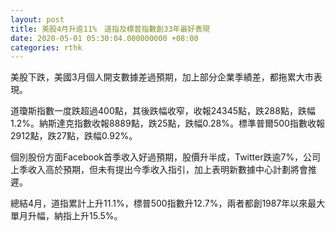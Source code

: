 ```yaml
---
layout: post
title: 美股4月升逾11%　道指及標普指數創33年最好表現
date: 2020-05-01 05:30:04.000000000 +08:00
categories: rthk
---
```


美股下跌，美國3月個人開支數據差過預期，加上部分企業季績差，都拖累大市表現。

道瓊斯指數一度跌超過400點，其後跌幅收窄，收報24345點，跌288點，跌幅1.2%。納斯達克指數收報8889點，跌25點，跌幅0.28%。標準普爾500指數收報2912點，跌27點，跌幅0.92%。

個別股份方面Facebook首季收入好過預期，股價升半成，Twitter跌逾7%，公司上季收入高於預期，但未有提出今季收入指引，加上表明新數據中心計劃將會推遲。

總結4月，道指累計上升11.1%，標普500指數升12.7%，兩者都創1987年以來最大單月升幅，納指上升15.5%。
